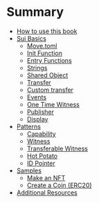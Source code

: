 # Summary

- [How to use this book](./README.md)
- [Sui Basics](./basics/README.md)
    - [Move.toml](./basics/move-toml.md)
    - [Init Function](./basics/init-function.md)
    - [Entry Functions](./basics/entry-functions.md)
    - [Strings](./basics/strings.md)
    - [Shared Object](./basics/shared-object.md)
    - [Transfer](./basics/transfer.md)
    - [Custom transfer](./basics/custom-transfer.md)
    - [Events](./basics/events.md)
    - [One Time Witness](./basics/one-time-witness.md)
    - [Publisher](./basics/publisher.md)
    - [Display](./basics/display.md)
    <!-- - [Owned Objects](./basics/owned-objects.md) -->
    <!-- - [Bag](./basics/bag.md) -->
    <!-- - [Map - Indexed Collection](./basics/vec-map.md) -->
- [Patterns](./patterns/README.md)
    - [Capability](./patterns/capability.md)
    - [Witness](./patterns/witness.md)
    - [Transferable Witness](./patterns/transferable-witness.md)
    - [Hot Potato](./patterns/hot-potato.md)
    - [ID Pointer](./patterns/id-pointer.md)
- [Samples](./samples/README.md)
    - [Make an NFT](./samples/nft.md)
    - [Create a Coin (ERC20)](./samples/coin.md)
- [Additional Resources](./LINKS.md)
    <!-- - [Make a Character](./samples/character.md) -->
